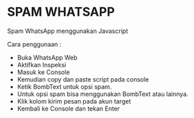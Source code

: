 # SPAM WHATSAPP
Spam WhatsApp menggunakan Javascript

Cara penggunaan :
- Buka WhatsApp Web
- Aktifkan Inspeksi
- Masuk ke Console
- Kemudian copy dan paste script pada console
- Ketik BombText untuk opsi spam.
- Untuk opsi spam bisa menggunakan BombText atau lainnya.
- Klik kolom kirim pesan pada akun target
- Kembali ke Console dan tekan Enter
